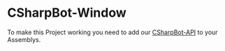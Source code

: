 # CSharpBot-Window
 To make this Project working you need to add our [CSharpBot-API]() to your Assemblys.
